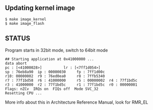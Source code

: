 ## Updating kernel image

    $ make image_kernel
    $ make image_flash

## STATUS

Program starts in 32bit mode, switch to 64bit mode

    ## Starting application at 0x41000000 ...                    
    data abort                                                   
    pc : [<41000028>]          lr : [<7ff1d054>]                 
    sp : 76eb8a90  ip : 00000030     fp : 7ff1d00c               
    r10: 00000002  r9 : 76ed0ea0     r8 : 7ffb5340               
    r7 : 77f1bd58  r6 : 41000000     r5 : 00000002  r4 : 77f1bd5c
    r3 : 41000000  r2 : 77f1bd5c     r1 : 77f1bd5c  r0 : 00000001
    Flags: nZCv  IRQs on  FIQs off  Mode SVC_32                  
    Resetting CPU ...                                            

More info about this in Architecture Reference Manual, look for RMR_EL

